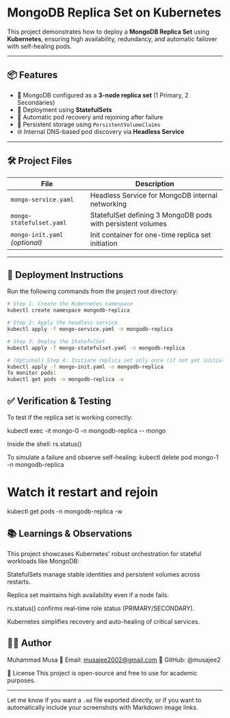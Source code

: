# MongoDB Replica Set on Kubernetes

This project demonstrates how to deploy a **MongoDB Replica Set** using **Kubernetes**, ensuring high availability, redundancy, and automatic failover with self-healing pods.

---

## 📦 Features

- 🧩 MongoDB configured as a **3-node replica set** (1 Primary, 2 Secondaries)
- 🐳 Deployment using **StatefulSets**
- 🔁 Automatic pod recovery and rejoining after failure
- 📂 Persistent storage using `PersistentVolumeClaims`
- 🌐 Internal DNS-based pod discovery via **Headless Service**

---

## 🛠️ Project Files

| File | Description |
|------|-------------|
| `mongo-service.yaml`       | Headless Service for MongoDB internal networking |
| `mongo-statefulset.yaml`   | StatefulSet defining 3 MongoDB pods with persistent volumes |
| `mongo-init.yaml` *(optional)* | Init container for one-time replica set initiation |

---

## 🚀 Deployment Instructions

Run the following commands from the project root directory:

```bash
# Step 1: Create the Kubernetes namespace
kubectl create namespace mongodb-replica

# Step 2: Apply the headless service
kubectl apply -f mongo-service.yaml -n mongodb-replica

# Step 3: Deploy the StatefulSet
kubectl apply -f mongo-statefulset.yaml -n mongodb-replica

# (Optional) Step 4: Initiate replica set only once (if not yet initialized)
kubectl apply -f mongo-init.yaml -n mongodb-replica
To monitor pods:
kubectl get pods -n mongodb-replica -w
```

## ✅ Verification & Testing
To test if the replica set is working correctly:

kubectl exec -it mongo-0 -n mongodb-replica -- mongo

Inside the shell:
rs.status()

To simulate a failure and observe self-healing:
kubectl delete pod mongo-1 -n mongodb-replica

# Watch it restart and rejoin
kubectl get pods -n mongodb-replica -w

## 📚 Learnings & Observations
This project showcases Kubernetes' robust orchestration for stateful workloads like MongoDB:

StatefulSets manage stable identities and persistent volumes across restarts.

Replica set maintains high availability even if a node fails.

rs.status() confirms real-time role status (PRIMARY/SECONDARY).

Kubernetes simplifies recovery and auto-healing of critical services.

## 👨‍💻 Author
Muhammad Musa
📧 Email: musajee2002@gmail.com
🔗 GitHub: @musajee2

📝 License
This project is open-source and free to use for academic purposes.

---

Let me know if you want a `.md` file exported directly, or if you want to automatically include your screenshots with Markdown image links.






